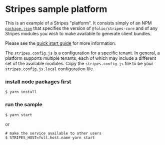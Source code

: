 # Stripes sample platform

This is an example of a Stripes "platform". It consists simply of an NPM [`package.json`](https://docs.npmjs.com/files/package.json) that specifies the version of `@folio/stripes-core` and of any Stripes modules you wish to make available to generate client bundles.

Please see the [quick start guide](https://github.com/folio-org/stripes-core/blob/master/doc/quick-start.md) for more information.

The `stripes.config.js` is a configuration for a specific tenant. In general, a platform supports multiple tenants, each of which may include a different set of the available modules.
Copy the `stripes.config.js` file to be your `stripes.config.js.local` configuration file.

### install node packages first

    $ yarn install

### run the sample

    $ yarn start

or

    # make the service available to other users
    $ STRIPES_HOST=full.host.name yarn start


